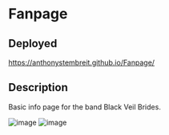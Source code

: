 # Fanpage

## Deployed
https://anthonystembreit.github.io/Fanpage/

## Description
Basic info page for the band Black Veil Brides.

![image](https://user-images.githubusercontent.com/64037800/91513947-2cfc3800-e8ab-11ea-8bdb-55f1465e115d.png)
![image](https://user-images.githubusercontent.com/64037800/91514013-5321d800-e8ab-11ea-83bd-310b7cec7ddf.png)
